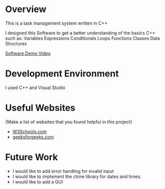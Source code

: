 # Overview

This is a task management system written in C++

I designed this Software to get a better understanding of the basics C++ such as: 
Variables
Expressions
Conditionals
Loops
Functions
Classes
Data Structures

[Software Demo Video](https://youtu.be/fMlSC9kc4Y8)

# Development Environment

I used C++ and Visual Studio 

# Useful Websites

{Make a list of websites that you found helpful in this project}

- [W3Schools.com](https://www.w3schools.com/cpp/default.asp)
- [geeksforgeeks.com](https://www.geeksforgeeks.org/)

# Future Work

- I would like to add error handling for invalid input
- I would like to implement the ctime library for dates and times.
- I would like to add a GUI
